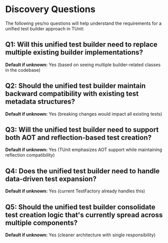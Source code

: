 # Discovery Questions

The following yes/no questions will help understand the requirements for a unified test builder approach in TUnit:

## Q1: Will this unified test builder need to replace multiple existing builder implementations?
**Default if unknown:** Yes (based on seeing multiple builder-related classes in the codebase)

## Q2: Should the unified test builder maintain backward compatibility with existing test metadata structures?
**Default if unknown:** Yes (breaking changes would impact all existing tests)

## Q3: Will the unified test builder need to support both AOT and reflection-based test creation?
**Default if unknown:** Yes (TUnit emphasizes AOT support while maintaining reflection compatibility)

## Q4: Does the unified test builder need to handle data-driven test expansion?
**Default if unknown:** Yes (current TestFactory already handles this)

## Q5: Should the unified test builder consolidate test creation logic that's currently spread across multiple components?
**Default if unknown:** Yes (cleaner architecture with single responsibility)